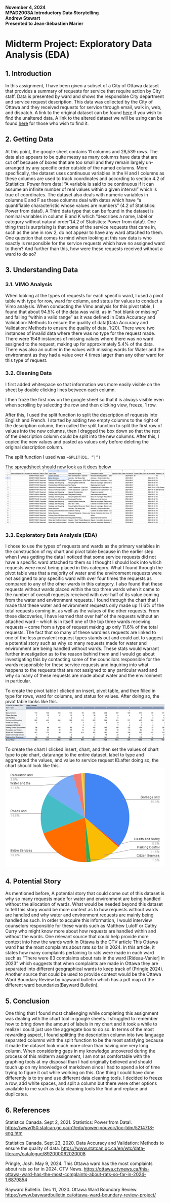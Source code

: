 **November 4, 2024**<br>
**MPAD2003A Introductory Data Storytelling**<br>
**Andrew Stewart**<br>
**Presented to Jean-Sébastien Marier**<br>

# Midterm Project: Exploratory Data Analysis (EDA)

## 1. Introduction

In this assignment, I have been given a subset of a City of Ottawa dataset that provides a summary of requests for service that require action by City staff. Data is presented by ward and shows the responsible City department and service request description. This data was collected by the City of Ottawa and they received requests for service through email, walk in, web, and dispatch. A link to the original dataset can be found [here](https://open.ottawa.ca/documents/65fe42e2502d442b8a774fd3d954cac5/about) if you wish to find the unaltered data. A link to the altered dataset we will be using can be found [here](https://raw.githubusercontent.com/jsmarier/course-datasets/refs/heads/main/ottawa-311-service-requests-august-2024.csv) for those who wish to find it. 

## 2. Getting Data

At this point, the google sheet contains 11 columns and 28,539 rows. The data also appears to be quite messy as many columns have data that are cut off because of boxes that are too small and they remain largely un-arranged by any specific order outside of the named columns. More specifically, the dataset uses continuous variables in the H and I columns as these columns are used to track coordinates and according to section 4.2 of Statistics: Power from data! “A variable is said to be continuous if it can assume an infinite number of real values within a given interval” which is true of coordinates. The dataset also deals with numeric variables in columns E and F as these columns deal with dates which have “a quantifiable characteristic whose values are numbers” (4.2 of Statistics: Power from data!). A Third data type that can be found in the dataset is nominal variables in column B and K which “describes a name, label or category without natural order”(4.2 of Statistics: Power from data!). One thing that is surprising is that some of the service requests that came in, such as the one in row 2, do not appear to have any ward attached to them. One question that comes to mind when looking at this raw data is who exactly is responsible for the service requests which have no assigned ward to them? And further than this, how were these requests received without a ward to do so?

## 3. Understanding Data

### 3.1. VIMO Analysis

When looking at the types of requests for each specific ward, I used a pivot table with type for row, ward for column, and status for values to conduct a Vimo analysis. When conducting the Vimo analysis for this pivot table, I found that about 94.5% of the data was valid, as in “not blank or missing” and falling “within a valid range” as it was defined in Data Accuracy and Validation: Methods to ensure the quality of data(Data Accuracy and Validation: Methods to ensure the quality of data, 1:20). There were two instances of invalid data where there was no type for the request made. There were 1549 instances of missing values where there was no ward assigned to the request, making up for approximately 5.4% of the data. There was also an outlier in the values with missing wards for Water and the environment as they had a value over 4 times larger than any other ward for this type of request. 

### 3.2. Cleaning Data

I first added whitespace so that information was more easily visible on the sheet by double clicking lines between each column. 

I then froze the first row on the google sheet so that it is always visible even when scrolling by selecting the row and then clicking view, freeze, 1 row. 

After this, I used the split function to split the description of requests into English and French. I started by adding two empty columns to the right of the description column, then called the split function to split the first row of values into the new columns, then I dragged the box down so that the rest of the description column could be split into the new columns. After this, I copied the new values and pasted as values only before deleting the original description column. 

The split function I used was `=SPLIT(D1, “|”)`

The spreadsheet should now look as it does below
![](dataset-screenshot-2.png)<br>



### 3.3. Exploratory Data Analysis (EDA)

I chose to use the types of requests and wards as the primary variables in the construction of my chart and pivot table because in the earlier step when I was getting the data I noticed that some service requests did not have a specific ward attached to them so I thought I should look into which requests were most being placed in this category. What I found through the pivot table was that a majority of water and the environment requests were not assigned to any specific ward with over four times the requests as compared to any of the other wards in this category. I also found that these requests without wards placed within the top three wards when it came to the number of overall requests received with over half of its value coming from the water and environment requests. I found through the chart that I made that these water and environment requests only made up 11.6% of the total requests coming in, as well as the values of the other requests. 
From these discoveries, I have learned that over half of the requests without an attached ward – which is in itself one of the top three wards receiving requests – come from a type of request making up only 11.6% of the total requests. The fact that so many of these wardless requests are linked to one of the less prevalent request types stands out and could act to suggest a potential story such as why so many requests made for water and environment are being handled without wards. These stats would warrant further investigation as to the reason behind them and I would go about investigating this by contacting some of the councilors responsible for the wards responsible for these service requests and inquiring into what happens to the requests that are not assigned to any particular ward and why so many of these requests are made about water and the environment in particular. 

To create the pivot table I clicked on insert, pivot table, and then filled in type for rows, ward for columns, and status for values. After doing so, the pivot table looks like this.
![](dataset-screenshot-3.png)<br>

To create the chart I clicked insert, chart, and then set the values of chart type to pie  chart, datarange to the entire dataset, label to type and aggregated the values, and value to service request ID.after doing so, the chart should look like this.
![](chart.png)<br>

## 4. Potential Story

As mentioned before, A potential story that could come out of this dataset is why so many requests made for water and environment are being handled without the allocation of wards. What would be needed beyond this dataset to tell this story would be more context as to how requests without wards are handled and why water and environment requests are mainly being handled as such. In order to acquire this information, I would interview counselors responsible for these wards such as Matthew Luloff or Cathy Curry who might know more about how requests are handled within and without the wards. One relevant source that could help provide more context into how the wards work in Ottawa is the CTV article This Ottawa ward has the most complaints about rats so far in 2024. In this article, it states how many complaints pertaining to rats were made in each ward such as “There were 83 complaints about rats in the ward [Rideau-Vanier] in 2023” which suggests that when complaints are made in Ottawa they are separated into different geographical wards to keep track of (Pringle 2024). Another source that could be used to provide context would be the Ottawa Ward Boundary Review by bayward bulletin which has a pdf map of the different ward boundaries(Bayward Bulletin). 

## 5. Conclusion

One thing that I found most challenging while completing this assignment was dealing with the chart tool in google sheets. I struggled to remember how to bring down the amount of labels in my chart and it took a while to realize I could just use the aggregate box to do so. In terms of the most rewarding aspect, I found splitting the description column into two language separated columns with the split function to be the most satisfying because it made the dataset look much more clean than having one very long column. When considering gaps in my knowledge uncovered during the process of this midterm assignment, I am not as comfortable with the graphing tools at my disposal than I had originally believed and should touch up on my knowledge of markdown since I had to spend a lot of time trying to figure it out while working on this. One thing I could have done differently is to try and use different data cleaning tools. I decided to freeze a row, add white spaces, and split a column but there were other options available to me such as data cleaning tools like find and replace and duplicates. 

## 6. References

Statistics Canada. Sept 2, 2021. Statistics: Power from Data!. https://www150.statcan.gc.ca/n1/edu/power-pouvoir/toc-tdm/5214718-eng.htm

Statistics Canada. Sept 23, 2020. Data Accuracy and Validation: Methods to ensure the quality of data. https://www.statcan.gc.ca/en/wtc/data-literacy/catalogue/892000062020008

Pringle, Josh. May 9, 2024. This Ottawa ward has the most complaints about rats so far in 2024. CTV News. https://ottawa.ctvnews.ca/this-ottawa-ward-has-the-most-complaints-about-rats-so-far-in-2024-1.6879854

Bayward Bulletin. Dec 11, 2020. Ottawa Ward Boundary Review. https://www.baywardbulletin.ca/ottawa-ward-boundary-review-project/